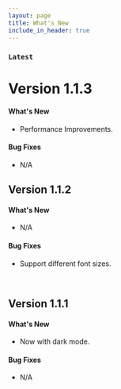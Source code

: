```yaml
---
layout: page
title: What's New
include_in_header: true
---
```


### `Latest`

# **Version 1.1.3**

#### What's New

- Performance Improvements.

#### Bug Fixes

- N/A

## **Version 1.1.2**

#### What's New

- N/A

#### Bug Fixes

- Support different font sizes.

<br>

## **Version 1.1.1**

#### What's New

- Now with dark mode.

#### Bug Fixes

- N/A

<br>
